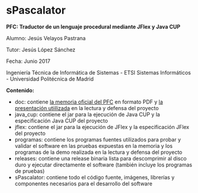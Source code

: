 # sPascalator


**PFC: Traductor de un lenguaje procedural mediante JFlex y Java CUP**

Alumno: Jesús Velayos Pastrana

Tutor: Jesús López Sánchez

Fecha: Junio 2017

Ingeniería Técnica de Informática de Sistemas - ETSI Sistemas Informáticos - Universidad Politécnica de Madrid


**Contenido:**

* doc: contiene [la memoria oficial del PFC](https://docs.google.com/document/d/1cEoMlpIAtpke1D3wnyiyN6_szEwQLolpnHJrcxnVPNk/edit?usp=sharing) en formato PDF y [la presentación utiilizada](https://docs.google.com/presentation/d/1can3eieKQj53oOm0ae0lwzg9lY4JKJB9rW7mzSO2GKs/edit?usp=sharing) en la lectura y defensa del proyecto
* java_cup: contiene el jar para la ejecución de Java CUP y la especificación Java CUP del proyecto
* jflex: contiene el jar para la ejecución de JFlex y la especificación JFlex del proyecto
* programas: contiene los programas fuentes utilizados para probar y validar el software en las pruebas expuestas en la memoria y los programas de la demo realizada en la lectura y defensa del proyecto
* releases: contiene una release binaria lista para descomprimir al disco duro y ejecutar directamente el software (también incluye los programas de pruebas)
* sPascalator: contiene todo el código fuente, imágenes, librerías y componentes necesarios para el desarrollo del software

